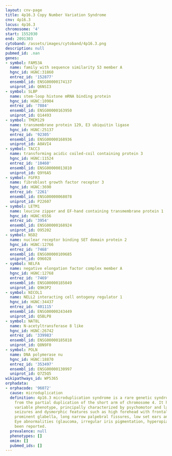 ```yaml
---
layout: cnv-page
title: 4p16.3 Copy Number Variation Syndrome
cnv: 4p16.3
locus: 4p16.3
chromosome: '4'
start: 1552030
end: 2091303
cytoband: /assets/images/cytoband/4p16.3.png
description: null
pubmed_id: .nan
genes:
- symbol: FAM53A
  name: family with sequence similarity 53 member A
  hgnc_id: HGNC:31860
  entrez_id: '152877'
  ensembl_id: ENSG00000174137
  uniprot_id: Q6NSI3
- symbol: SLBP
  name: stem-loop histone mRNA binding protein
  hgnc_id: HGNC:10904
  entrez_id: '7884'
  ensembl_id: ENSG00000163950
  uniprot_id: Q14493
- symbol: TMEM129
  name: transmembrane protein 129, E3 ubiquitin ligase
  hgnc_id: HGNC:25137
  entrez_id: '92305'
  ensembl_id: ENSG00000168936
  uniprot_id: A0AVI4
- symbol: TACC3
  name: transforming acidic coiled-coil containing protein 3
  hgnc_id: HGNC:11524
  entrez_id: '10460'
  ensembl_id: ENSG00000013810
  uniprot_id: Q9Y6A5
- symbol: FGFR3
  name: fibroblast growth factor receptor 3
  hgnc_id: HGNC:3690
  entrez_id: '2261'
  ensembl_id: ENSG00000068078
  uniprot_id: P22607
- symbol: LETM1
  name: leucine zipper and EF-hand containing transmembrane protein 1
  hgnc_id: HGNC:6556
  entrez_id: '3954'
  ensembl_id: ENSG00000168924
  uniprot_id: O95202
- symbol: NSD2
  name: nuclear receptor binding SET domain protein 2
  hgnc_id: HGNC:12766
  entrez_id: '7468'
  ensembl_id: ENSG00000109685
  uniprot_id: O96028
- symbol: NELFA
  name: negative elongation factor complex member A
  hgnc_id: HGNC:12768
  entrez_id: '7469'
  ensembl_id: ENSG00000185049
  uniprot_id: Q9H3P2
- symbol: NICOL1
  name: NELL2 interacting cell ontogeny regulator 1
  hgnc_id: HGNC:34437
  entrez_id: '401115'
  ensembl_id: ENSG00000243449
  uniprot_id: Q5BLP8
- symbol: NAT8L
  name: N-acetyltransferase 8 like
  hgnc_id: HGNC:26742
  entrez_id: '339983'
  ensembl_id: ENSG00000185818
  uniprot_id: Q8N9F0
- symbol: POLN
  name: DNA polymerase nu
  hgnc_id: HGNC:18870
  entrez_id: '353497'
  ensembl_id: ENSG00000130997
  uniprot_id: Q7Z5Q5
wikipathways_id: WP5365
orphadata:
- orphacode: '96072'
  cause: microduplication
  definition: 4p16.3 microduplication syndrome is a rare genetic syndrome that results
    from the partial duplication of the short arm of chromosome 4. It has a highly
    variable phenotype, principally characterized by psychomotor and language delay,
    seizures and dysmorphic features such as high forehead with frontal bossing, hypertelorism,
    prominent glabella, long narrow palpebral fissures, low set ears and short neck.
    Eye abnormalities (glaucoma, irregular iris pigmentation, hyperopia) have also
    been reported.
  prevalence: null
  phenotypes: []
  omim: []
  pubmed_ids: []
---
```

